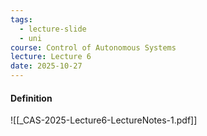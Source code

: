 ```yaml
---
tags:
  - lecture-slide
  - uni
course: Control of Autonomous Systems
lecture: Lecture 6
date: 2025-10-27
---
```


#### Definition
![[_CAS-2025-Lecture6-LectureNotes-1.pdf]]